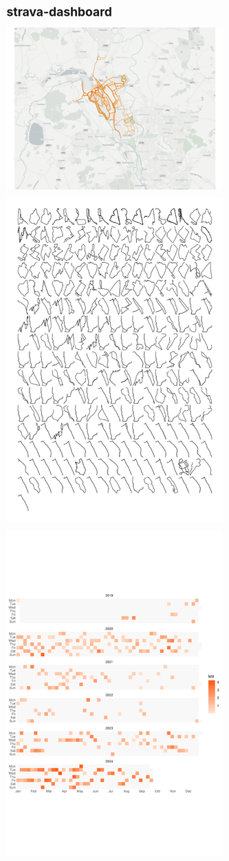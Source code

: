 # strava-dashboard

![ <img width=500 align = left>](oxford_route_map.png)

![ <img width=500 align = left>](facet_map.png)

![ <img width=500 align = left>](calendar_heatmap.png)
